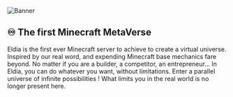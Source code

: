 ![Banner](https://images6.alphacoders.com/108/thumb-1920-1082090.jpg)

## ♾️ The first Minecraft MetaVerse

Eldia is the first ever Minecraft server to achieve to create a virtual universe. 
Inspired by our real word, and expending Minecraft base mechanics fare beyond.
No matter if you are a builder, a competitor, an entrepreneur...
In Eldia, you can do whatever you want, without limitations.
Enter a parallel universe of infinite possibilities !
What limits you in the real world is no longer present here.

<!--

**Here are some ideas to get you started:**

🙋‍♀️ A short introduction - what is your organization all about?
🌈 Contribution guidelines - how can the community get involved?
👩‍💻 Useful resources - where can the community find your docs? Is there anything else the community should know?
🍿 Fun facts - what does your team eat for breakfast?
🧙 Remember, you can do mighty things with the power of [Markdown](https://docs.github.com/github/writing-on-github/getting-started-with-writing-and-formatting-on-github/basic-writing-and-formatting-syntax)
-->
